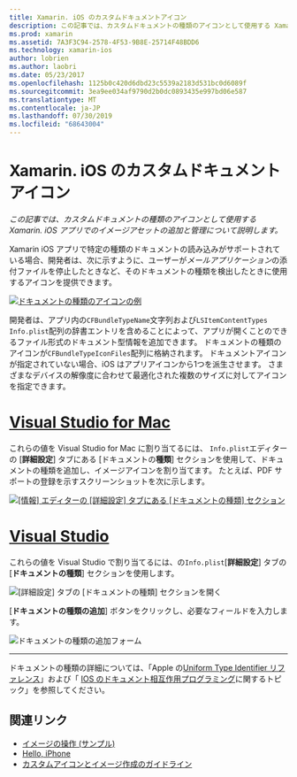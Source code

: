 ```yaml
---
title: Xamarin. iOS のカスタムドキュメントアイコン
description: この記事では、カスタムドキュメントの種類のアイコンとして使用する Xamarin. iOS アプリでのイメージアセットの追加と管理について説明します。
ms.prod: xamarin
ms.assetid: 7A3F3C94-2578-4F53-9B8E-25714F48BDD6
ms.technology: xamarin-ios
author: lobrien
ms.author: laobri
ms.date: 05/23/2017
ms.openlocfilehash: 1125b0c420d6dbd23c5539a2183d531bc0d6089f
ms.sourcegitcommit: 3ea9ee034af9790d2b0dc0893435e997bd06e587
ms.translationtype: MT
ms.contentlocale: ja-JP
ms.lasthandoff: 07/30/2019
ms.locfileid: "68643004"
---
```

# <a name="custom-document-icons-in-xamarinios"></a>Xamarin. iOS のカスタムドキュメントアイコン

_この記事では、カスタムドキュメントの種類のアイコンとして使用する Xamarin. iOS アプリでのイメージアセットの追加と管理について説明します。_

Xamarin iOS アプリで特定の種類のドキュメントの読み込みがサポートされている場合、開発者は、次に示すように、ユーザーが*メールアプリケーション*の添付ファイルを停止したときなど、そのドキュメントの種類を検出したときに使用するアイコンを提供できます。

 [![](custom-document-types-images/17.png "ドキュメントの種類のアイコンの例")](custom-document-types-images/17.png#lightbox)

開発者は、アプリ内の`CFBundleTypeName`文字列および`LSItemContentTypes` `Info.plist`配列の辞書エントリを含めることによって、アプリが開くことのできるファイル形式のドキュメント型情報を追加できます。 ドキュメントの種類のアイコンが`CFBundleTypeIconFiles`配列に格納されます。 ドキュメントアイコンが指定されていない場合、iOS はアプリアイコンから1つを派生させます。
さまざまなデバイスの解像度に合わせて最適化された複数のサイズに対してアイコンを指定できます。 

# <a name="visual-studio-for-mactabmacos"></a>[Visual Studio for Mac](#tab/macos)

これらの値を Visual Studio for Mac に割り当てるには、 `Info.plist`エディターの [**詳細設定**] タブにある [ドキュメントの**種類**] セクションを使用して、ドキュメントの種類を追加し、イメージアイコンを割り当てます。 たとえば、PDF サポートの登録を示すスクリーンショットを次に示します。

 [![](custom-document-types-images/18.png "[情報] エディターの [詳細設定] タブにある [ドキュメントの種類] セクション")](custom-document-types-images/18.png#lightbox)
 
# <a name="visual-studiotabwindows"></a>[Visual Studio](#tab/windows)

これらの値を Visual Studio で割り当てるには、の`Info.plist`[**詳細設定**] タブの [**ドキュメントの種類**] セクションを使用します。

 ![](custom-document-types-images/doc01w.png "[詳細設定] タブの [ドキュメントの種類] セクションを開く")

[**ドキュメントの種類の追加**] ボタンをクリックし、必要なフィールドを入力します。

![](custom-document-types-images/doc02w.png "ドキュメントの種類の追加フォーム")

-----


ドキュメントの種類の詳細については、「Apple の[Uniform Type Identifier リファレンス](https://developer.apple.com/library/ios/#documentation/Miscellaneous/Reference/UTIRef/Articles/System-DeclaredUniformTypeIdentifiers.html)」および「 [IOS のドキュメント相互作用プログラミング](https://developer.apple.com/library/ios/#documentation/FileManagement/Conceptual/DocumentInteraction_TopicsForIOS/Introduction/Introduction.html)に関するトピック」を参照してください。


## <a name="related-links"></a>関連リンク

- [イメージの操作 (サンプル)](https://docs.microsoft.com/samples/xamarin/ios-samples/workingwithimages)
- [Hello, iPhone](~/ios/get-started/hello-ios/index.md)
- [カスタムアイコンとイメージ作成のガイドライン](https://developer.apple.com/library/ios/#documentation/UserExperience/Conceptual/MobileHIG/IconsImages/IconsImages.html)
